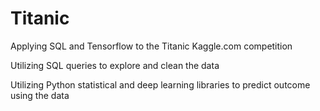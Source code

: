 # Titanic
Applying SQL and Tensorflow to the Titanic Kaggle.com competition

Utilizing SQL queries to explore and clean the data

Utilizing Python statistical and deep learning libraries to predict outcome using the data
